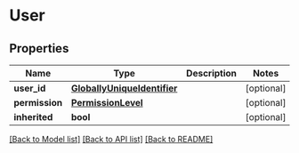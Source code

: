 # User

## Properties
Name | Type | Description | Notes
------------ | ------------- | ------------- | -------------
**user_id** | [**GloballyUniqueIdentifier**](GloballyUniqueIdentifier.md) |  | [optional] 
**permission** | [**PermissionLevel**](PermissionLevel.md) |  | [optional] 
**inherited** | **bool** |  | [optional] 

[[Back to Model list]](../README.md#documentation-for-models) [[Back to API list]](../README.md#documentation-for-api-endpoints) [[Back to README]](../README.md)

